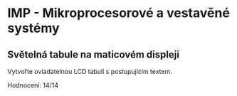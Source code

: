 # IMP - Mikroprocesorové a vestavěné systémy

## Světelná tabule na maticovém displeji
Vytvořte ovladatelnou LCD tabuli s postupujícím textem.

Hodnocení: 14/14
